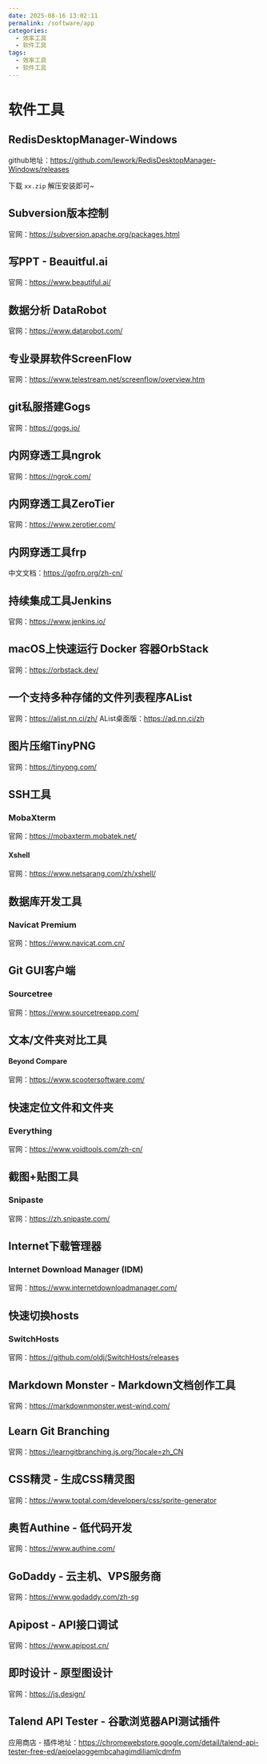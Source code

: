 ```yaml
---
date: 2025-08-16 13:02:11
permalink: /software/app
categories:
  - 效率工具
  - 软件工具
tags:
  - 效率工具
  - 软件工具
---
```


# 软件工具

## RedisDesktopManager-Windows

github地址：<https://github.com/lework/RedisDesktopManager-Windows/releases>

下载 `xx.zip` 解压安装即可~

## Subversion版本控制

官网：<https://subversion.apache.org/packages.html>

## 写PPT - Beauitful.ai

官网：<https://www.beautiful.ai/>

## 数据分析 DataRobot

官网：<https://www.datarobot.com/>

## 专业录屏软件ScreenFlow

官网：<https://www.telestream.net/screenflow/overview.htm>

## git私服搭建Gogs

官网：<https://gogs.io/>

## 内网穿透工具ngrok

官网：<https://ngrok.com/>

## 内网穿透工具ZeroTier

官网：<https://www.zerotier.com/>

## 内网穿透工具frp

中文文档：<https://gofrp.org/zh-cn/>

## 持续集成工具Jenkins

官网：<https://www.jenkins.io/>

## macOS上快速运行 Docker 容器OrbStack

官网：<https://orbstack.dev/>

## 一个支持多种存储的文件列表程序AList

官网：<https://alist.nn.ci/zh/>
AList桌面版：<https://ad.nn.ci/zh>

## 图片压缩TinyPNG

官网：<https://tinypng.com/>

## SSH工具

### MobaXterm

官网：<https://mobaxterm.mobatek.net/>

#### Xshell

官网：<https://www.netsarang.com/zh/xshell/>

## 数据库开发工具

### Navicat Premium

官网：<https://www.navicat.com.cn/>

## Git GUI客户端

### Sourcetree

官网：<https://www.sourcetreeapp.com/>

## 文本/文件夹对比工具

#### Beyond Compare

官网：<https://www.scootersoftware.com/>

## 快速定位文件和文件夹

### Everything

官网：<https://www.voidtools.com/zh-cn/>

## 截图+贴图工具

### Snipaste

官网：<https://zh.snipaste.com/>

## Internet下载管理器

### Internet Download Manager (IDM)

官网：<https://www.internetdownloadmanager.com/>

## 快速切换hosts

### SwitchHosts

官网：<https://github.com/oldj/SwitchHosts/releases>

## Markdown Monster - Markdown文档创作工具

官网：<https://markdownmonster.west-wind.com/>

## Learn Git Branching

官网：<https://learngitbranching.js.org/?locale=zh_CN>

## CSS精灵 - 生成CSS精灵图

官网：<https://www.toptal.com/developers/css/sprite-generator>

## 奥哲Authine - 低代码开发

官网：<https://www.authine.com/>

## GoDaddy - 云主机、VPS服务商

官网：<https://www.godaddy.com/zh-sg>

## Apipost - API接口调试

官网：<https://www.apipost.cn/>

## 即时设计 - 原型图设计

官网：<https://js.design/>

## Talend API Tester - 谷歌浏览器API测试插件

应用商店 - 插件地址：<https://chromewebstore.google.com/detail/talend-api-tester-free-ed/aejoelaoggembcahagimdiliamlcdmfm>
